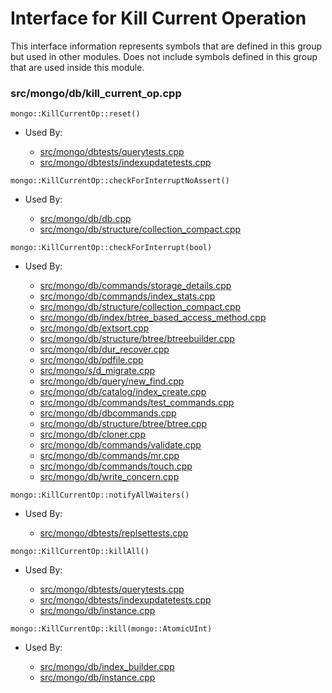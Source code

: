 
# Interface for Kill Current Operation
This interface information represents symbols that are defined in this group but used in other modules.  Does not include symbols defined in this group that are used inside this module.

### src/mongo/db/kill\_current\_op.cpp

<div></div>

    mongo::KillCurrentOp::reset()

- Used By:

    - [src/mongo/dbtests/querytests.cpp](../../../../tests/unit\_tests)
    - [src/mongo/dbtests/indexupdatetests.cpp](../../../../tests/unit\_tests)

<div></div>

    mongo::KillCurrentOp::checkForInterruptNoAssert()

- Used By:

    - [src/mongo/db/db.cpp](../../../../process\_management/mongos\_and\_mongod\_mains)
    - [src/mongo/db/structure/collection\_compact.cpp](../../../../storage/storage\_layer\_structure)

<div></div>

    mongo::KillCurrentOp::checkForInterrupt(bool)

- Used By:

    - [src/mongo/db/commands/storage\_details.cpp](../../../../queries/database\_commands)
    - [src/mongo/db/commands/index\_stats.cpp](../../../../queries/database\_commands)
    - [src/mongo/db/structure/collection\_compact.cpp](../../../../storage/storage\_layer\_structure)
    - [src/mongo/db/index/btree\_based\_access\_method.cpp](../../../../queries/indexing)
    - [src/mongo/db/extsort.cpp](../../../../queries/aggregation\_framework)
    - [src/mongo/db/structure/btree/btreebuilder.cpp](../../../../storage/storage\_layer\_structure)
    - [src/mongo/db/dur\_recover.cpp](../../../../storage/journaling)
    - [src/mongo/db/pdfile.cpp](../../../../storage/storage\_layer\_structure)
    - [src/mongo/s/d\_migrate.cpp](../../../../sharding/chunk\_management)
    - [src/mongo/db/query/new\_find.cpp](../../../../queries/core\_query\_system)
    - [src/mongo/db/catalog/index\_create.cpp](../../../../storage/storage\_layer\_structure)
    - [src/mongo/db/commands/test\_commands.cpp](../../../../queries/database\_commands)
    - [src/mongo/db/dbcommands.cpp](../../../../queries/database\_commands)
    - [src/mongo/db/structure/btree/btree.cpp](../../../../storage/storage\_layer\_structure)
    - [src/mongo/db/cloner.cpp](../../../../storage/storage\_layer\_structure)
    - [src/mongo/db/commands/validate.cpp](../../../../queries/database\_commands)
    - [src/mongo/db/commands/mr.cpp](../../../../queries/database\_commands)
    - [src/mongo/db/commands/touch.cpp](../../../../queries/database\_commands)
    - [src/mongo/db/write\_concern.cpp](../../../../replication/write\_concern)

<div></div>

    mongo::KillCurrentOp::notifyAllWaiters()

- Used By:

    - [src/mongo/dbtests/replsettests.cpp](../../../../tests/unit\_tests)

<div></div>

    mongo::KillCurrentOp::killAll()

- Used By:

    - [src/mongo/dbtests/querytests.cpp](../../../../tests/unit\_tests)
    - [src/mongo/dbtests/indexupdatetests.cpp](../../../../tests/unit\_tests)
    - [src/mongo/db/instance.cpp](../../../../storage/storage\_layer\_structure)

<div></div>

    mongo::KillCurrentOp::kill(mongo::AtomicUInt)

- Used By:

    - [src/mongo/db/index\_builder.cpp](../../../../queries/indexing)
    - [src/mongo/db/instance.cpp](../../../../storage/storage\_layer\_structure)
